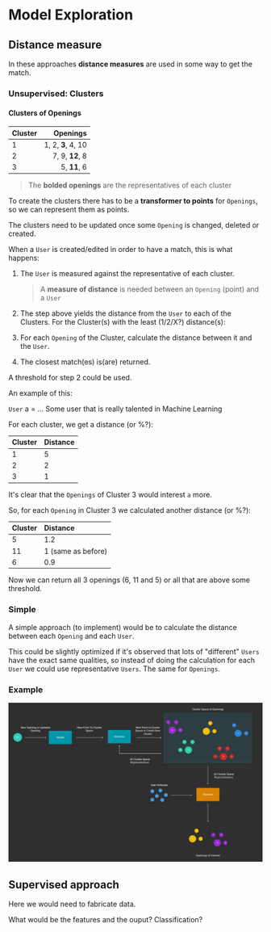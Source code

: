 # Model Exploration

## Distance measure

In these approaches **distance measures** are used in some way to get the match.

### Unsupervised: Clusters

#### Clusters of Openings

| Cluster | Openings |
| :--- | ---: |
| 1 | 1, 2, **3**, 4, 10 |
| 2 | 7, 9, **12**, 8 |
| 3 | 5, **11**, 6 |

> The **bolded openings** are the representatives of each cluster

To create the clusters there has to be a **transformer to points** for `Openings`, so we can represent them as points.

The clusters need to be updated once some `Opening` is changed, deleted or created.

When a `User` is created/edited in order to have a match, this is what happens:

1. The `User` is measured against the representative of each cluster.

   > A **measure of distance** is needed between an `Opening` \(point\) and a `User`

2. The step above yields the distance from the `User` to each of the Clusters. For the Cluster\(s\) with the least \(1/2/X?\) distance\(s\):
3. For each `Opening` of the Cluster, calculate the distance between it and the `User`.
4. The closest match\(es\) is\(are\) returned.

A threshold for step 2 could be used.

An example of this:

`User` a = ... Some user that is really talented in Machine Learning

For each cluster, we get a distance \(or %?\):

| Cluster | Distance |
| :--- | :--- |
| 1 | 5 |
| 2 | 2 |
| 3 | 1 |

It's clear that the `Openings` of Cluster 3 would interest `a` more.

So, for each `Opening` in Cluster 3 we calculated another distance \(or %?\):

| Cluster | Distance |
| :--- | :--- |
| 5 | 1.2 |
| 11 | 1 \(same as before\) |
| 6 | 0.9 |

Now we can return all 3 openings \(6, 11 and 5\) or all that are above some threshold.

### Simple

A simple approach \(to implement\) would be to calculate the distance between each `Opening` and each `User`.

This could be slightly optimized if it's observed that lots of "different" `Users` have the exact same qualities, so instead of doing the calculation for each `User` we could use representative `Users`. The same for `Openings`.

### Example

![Model Interaction Example](.gitbook/assets/group-79.png)

## Supervised approach

Here we would need to fabricate data.

What would be the features and the ouput? Classification?

